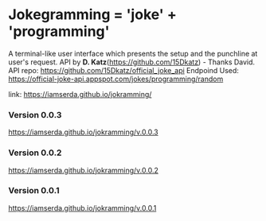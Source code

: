 # Jokegramming = 'joke' + 'programming'

A terminal-like user interface which presents the setup and the punchline at user's request.
API by **D. Katz**(https://github.com/15Dkatz) - Thanks David.
API repo: https://github.com/15Dkatz/official_joke_api
Endpoind Used: https://official-joke-api.appspot.com/jokes/programming/random


link:
https://iamserda.github.io/jokramming/






### Version 0.0.3
https://iamserda.github.io/jokramming/v.0.0.3

### Version 0.0.2
https://iamserda.github.io/jokramming/v.0.0.2

### Version 0.0.1
https://iamserda.github.io/jokramming/v.0.0.1




